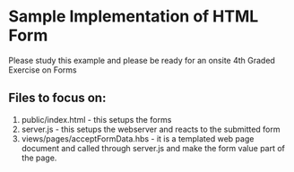 # Sample Implementation of HTML Form

Please study this example and please be ready for an onsite 4th Graded Exercise on Forms

## Files to focus on:

1. public/index.html - this setups the forms
2. server.js - this setups the webserver and reacts to the submitted form
3. views/pages/acceptFormData.hbs - it is a templated web page document and called through server.js and make the form value part of the page.


